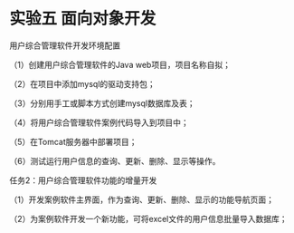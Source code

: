# 实验五 面向对象开发
用户综合管理软件开发环境配置

 （1）创建用户综合管理软件的Java web项目，项目名称自拟；

 （2）在项目中添加mysql的驱动支持包；

 （3）分别用手工或脚本方式创建mysql数据库及表；

 （4）将用户综合管理软件案例代码导入到项目中；

 （5）在Tomcat服务器中部署项目；

 （6）测试运行用户信息的查询、更新、删除、显示等操作。

任务2：用户综合管理软件功能的增量开发

 （1）开发案例软件主界面，作为查询、更新、删除、显示的功能导航页面；

 （2）为案例软件开发一个新功能，可将excel文件的用户信息批量导入数据库；
